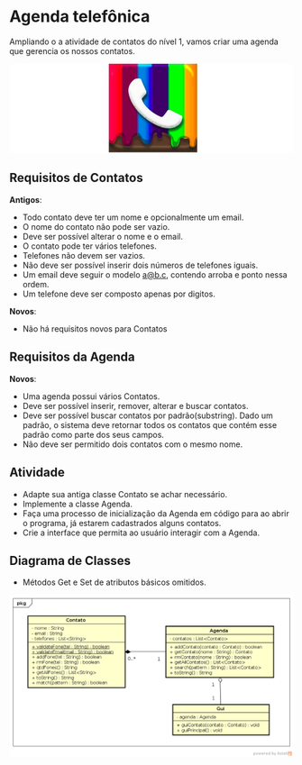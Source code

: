 # Agenda telefônica

Ampliando o a atividade de contatos do nível 1, vamos criar uma agenda que gerencia os nossos contatos.

![](figura.jpg)

## Requisitos de Contatos

**Antigos**:

- Todo contato deve ter um nome e opcionalmente um email.
- O nome do contato não pode ser vazio.
- Deve ser possível alterar o nome e o email.
- O contato pode ter vários telefones.
- Telefones não devem ser vazios.
- Não deve ser possível inserir dois números de telefones iguais.
- Um email deve seguir o modelo a@b.c, contendo arroba e ponto nessa ordem.
- Um telefone deve ser composto apenas por digitos.

**Novos**:
- Não há requisitos novos para Contatos

## Requisitos da Agenda

**Novos**:

- Uma agenda possui vários Contatos.
- Deve ser possível inserir, remover, alterar e buscar contatos.
- Deve ser possível buscar contatos por padrão(substring). Dado um padrão, o sistema deve retornar todos os contatos que contém esse padrão como parte dos seus campos.
- Não deve ser permitido dois contatos com o mesmo nome.

## Atividade
- Adapte sua antiga classe Contato se achar necessário.
- Implemente a classe Agenda.
- Faça uma processo de inicialização da Agenda em código para ao abrir
o programa, já estarem cadastrados alguns contatos.
- Crie a interface que permita ao usuário interagir com a Agenda.

## Diagrama de Classes

- Métodos Get e Set de atributos básicos omitidos.

![](uml.png)
